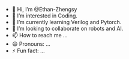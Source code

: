 - 👋 Hi, I’m @Ethan-Zhengsy
- 👀 I’m interested in Coding.
- 🌱 I’m currently learning Verilog and Pytorch.
- 💞️ I’m looking to collaborate on robots and AI.
- 📫 How to reach me ...
- 😄 Pronouns: ...
- ⚡ Fun fact: ...

<!---
Ethan-Zhengsy/Ethan-Zhengsy is a ✨ special ✨ repository because its `README.md` (this file) appears on your GitHub profile.
You can click the Preview link to take a look at your changes.
--->
